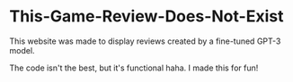 # This-Game-Review-Does-Not-Exist
This website was made to display reviews created by a fine-tuned GPT-3 model.

The code isn't the best, but it's functional haha. I made this for fun!
